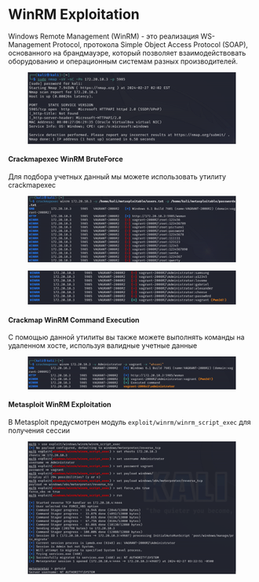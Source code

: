 # WinRM Exploitation

Windows Remote Management (WinRM) - это реализация WS-Management Protocol, протокола Simple Object Access Protocol (SOAP), основанного на брандмауэре, который позволяет взаимодействовать оборудованию и операционным системам разных производителей.

<figure><img src="../.gitbook/assets/nmap_5985_port.png" alt=""><figcaption></figcaption></figure>

#### Crackmapexec WinRM BruteForce

Для подбора учетных данный мы можете использовать утилиту crackmapexec

<figure><img src="../.gitbook/assets/crackmapexec_1.png" alt=""><figcaption></figcaption></figure>

<figure><img src="../.gitbook/assets/crackmapexec_2.png" alt=""><figcaption></figcaption></figure>

#### Crackmap WinRM Command Execution

С помощью данной утилиты вы также можете выполнять команды на удаленном хосте, используя валидные учетные данные

<figure><img src="../.gitbook/assets/crackmapexec_creds.png" alt=""><figcaption></figcaption></figure>

#### Metasploit WinRM Exploitation

В Metasploit предусмотрен модуль `exploit/winrm/winrm_script_exec` для получения сессии

<figure><img src="../.gitbook/assets/winrm_script_exec.png" alt=""><figcaption></figcaption></figure>
